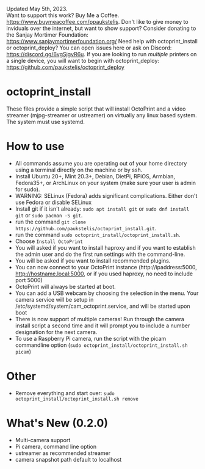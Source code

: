 Updated May 5th, 2023.  
Want to support this work? Buy Me a Coffee. https://www.buymeacoffee.com/ppaukstelis. Don't like to give money to inviduals over the internet, but want to show support? Consider donating to the Sanjay Mortimer Foundation: https://www.sanjaymortimerfoundation.org/
Need help with octoprint_install or octoprint_deploy? You can open issues here or ask on Discord: https://discord.gg/6vgSjgvR6u. If you are looking to run _multiple_ printers on a single device, you will want to begin with octoprint_deploy: https://github.com/paukstelis/octoprint_deploy
# octoprint_install
These files provide a simple script that will install OctoPrint and a video streamer (mjpg-streamer or ustreamer) on virtually any linux based system. The system must use systemd.

# How to use
* All commands assume you are operating out of your home directory using a terminal directly on the machine or by ssh.
* Install Ubuntu 20+, Mint 20.3+, Debian, DietPi, RPiOS, Armbian, Fedora35+, or ArchLinux on your system (make sure your user is admin for sudo).
* WARNING: SELinux (Fedora) adds significant complications. Either don't use Fedora or disable SELinux
* Install git if it isn't already: `sudo apt install git` or `sudo dnf install git` or `sudo pacman -S git`.
* run the command `git clone https://github.com/paukstelis/octoprint_install.git`.
* run the command `sudo octoprint_install/octoprint_install.sh`.
* Choose `Install OctoPrint`
* You will asked if you want to install haproxy and if you want to establish the admin user and do the first run settings with the command-line.
* You will be asked if you want to install recommended plugins.
* You can now connect to your OctoPrint instance (http://ipaddress:5000, http://hostname.local:5000, or if you used haproxy, no need to include port 5000)
* OctoPrint will always be started at boot.
* You can add a USB webcam by choosing the selection in the menu. Your camera service will be setup in /etc/systemd/system/cam_octoprint.service, and will be started upon boot
* There is now support of multiple cameras! Run through the camera install script a second time and it will prompt you to include a number designation for the next camera.
* To use a Raspberry Pi camera, run the script with the picam commandline option (`sudo octoprint_install/octoprint_install.sh picam`)

# Other
* Remove everything and start over: `sudo octoprint_install/octoprint_install.sh remove`

# What's New (0.2.0)
* Multi-camera support
* Pi camera, command line option
* ustreamer as recommended streamer
* camera snapshot path default to localhost
